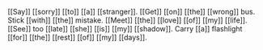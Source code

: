 [[Say]] [[sorry]] [[to]] [[a]] [[stranger]]. [[Get]] [[on]] [[the]] [[wrong]] bus. Stick [[with]] [[the]] mistake. [[Meet]] [[the]] [[love]] [[of]] [[my]] [[life]]. [[See]] too [[late]] [[she]] [[is]] [[my]] [[shadow]]. Carry [[a]] flashlight [[for]] [[the]] [[rest]] [[of]] [[my]] [[days]].
